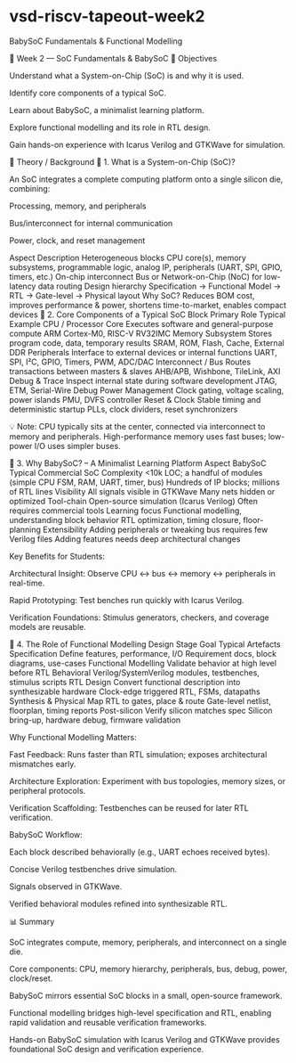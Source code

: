 # vsd-riscv-tapeout-week2
BabySoC Fundamentals &amp; Functional Modelling


📘 Week 2 — SoC Fundamentals & BabySoC
🎯 Objectives

Understand what a System-on-Chip (SoC) is and why it is used.

Identify core components of a typical SoC.

Learn about BabySoC, a minimalist learning platform.

Explore functional modelling and its role in RTL design.

Gain hands-on experience with Icarus Verilog and GTKWave for simulation.

📖 Theory / Background
🔹 1. What is a System-on-Chip (SoC)?

An SoC integrates a complete computing platform onto a single silicon die, combining:

Processing, memory, and peripherals

Bus/interconnect for internal communication

Power, clock, and reset management

Aspect	Description
Heterogeneous blocks	CPU core(s), memory subsystems, programmable logic, analog IP, peripherals (UART, SPI, GPIO, timers, etc.)
On-chip interconnect	Bus or Network-on-Chip (NoC) for low-latency data routing
Design hierarchy	Specification → Functional Model → RTL → Gate-level → Physical layout
Why SoC?	Reduces BOM cost, improves performance & power, shortens time-to-market, enables compact devices
🔹 2. Core Components of a Typical SoC
Block	Primary Role	Typical Example
CPU / Processor Core	Executes software and general-purpose compute	ARM Cortex-M0, RISC-V RV32IMC
Memory Subsystem	Stores program code, data, temporary results	SRAM, ROM, Flash, Cache, External DDR
Peripherals	Interface to external devices or internal functions	UART, SPI, I²C, GPIO, Timers, PWM, ADC/DAC
Interconnect / Bus	Routes transactions between masters & slaves	AHB/APB, Wishbone, TileLink, AXI
Debug & Trace	Inspect internal state during software development	JTAG, ETM, Serial-Wire Debug
Power Management	Clock gating, voltage scaling, power islands	PMU, DVFS controller
Reset & Clock	Stable timing and deterministic startup	PLLs, clock dividers, reset synchronizers

💡 Note: CPU typically sits at the center, connected via interconnect to memory and peripherals. High-performance memory uses fast buses; low-power I/O uses simpler buses.

🔹 3. Why BabySoC? – A Minimalist Learning Platform
Aspect	BabySoC	Typical Commercial SoC
Complexity	<10k LOC; a handful of modules (simple CPU FSM, RAM, UART, timer, bus)	Hundreds of IP blocks; millions of RTL lines
Visibility	All signals visible in GTKWave	Many nets hidden or optimized
Tool-chain	Open-source simulation (Icarus Verilog)	Often requires commercial tools
Learning focus	Functional modelling, understanding block behavior	RTL optimization, timing closure, floor-planning
Extensibility	Adding peripherals or tweaking bus requires few Verilog files	Adding features needs deep architectural changes

Key Benefits for Students:

Architectural Insight: Observe CPU ↔ bus ↔ memory ↔ peripherals in real-time.

Rapid Prototyping: Test benches run quickly with Icarus Verilog.

Verification Foundations: Stimulus generators, checkers, and coverage models are reusable.

🔹 4. The Role of Functional Modelling
Design Stage	Goal	Typical Artefacts
Specification	Define features, performance, I/O	Requirement docs, block diagrams, use-cases
Functional Modelling	Validate behavior at high level before RTL	Behavioral Verilog/SystemVerilog modules, testbenches, stimulus scripts
RTL Design	Convert functional description into synthesizable hardware	Clock-edge triggered RTL, FSMs, datapaths
Synthesis & Physical	Map RTL to gates, place & route	Gate-level netlist, floorplan, timing reports
Post-silicon	Verify silicon matches spec	Silicon bring-up, hardware debug, firmware validation

Why Functional Modelling Matters:

Fast Feedback: Runs faster than RTL simulation; exposes architectural mismatches early.

Architecture Exploration: Experiment with bus topologies, memory sizes, or peripheral protocols.

Verification Scaffolding: Testbenches can be reused for later RTL verification.

BabySoC Workflow:

Each block described behaviorally (e.g., UART echoes received bytes).

Concise Verilog testbenches drive simulation.

Signals observed in GTKWave.

Verified behavioral modules refined into synthesizable RTL.

📊 Summary

SoC integrates compute, memory, peripherals, and interconnect on a single die.

Core components: CPU, memory hierarchy, peripherals, bus, debug, power, clock/reset.

BabySoC mirrors essential SoC blocks in a small, open-source framework.

Functional modelling bridges high-level specification and RTL, enabling rapid validation and reusable verification frameworks.

Hands-on BabySoC simulation with Icarus Verilog and GTKWave provides foundational SoC design and verification experience.
